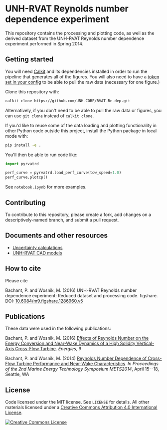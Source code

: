 # UNH-RVAT Reynolds number dependence experiment

This repository contains the processing and plotting code, as well as the
derived dataset from the UNH-RVAT Reynolds number dependence experiment
performed in Spring 2014.

## Getting started

You will need
[Calkit](https://github.com/calkit/calkit)
and its dependencies installed in order to run the pipeline that generates
all of the figures.
You will also need to have a
[token set in your config](https://github.com/calkit/calkit?tab=readme-ov-file#cloud-integration)
to be able to pull the raw data (necessary for one figure.)

Clone this repository with:

```sh
calkit clone https://github.com/UNH-CORE/RVAT-Re-dep.git
```

Alternatively, if you don't need to be able to pull the raw data
or figures, you can use `git clone` instead of `calkit clone`.

If you'd like to reuse some of the data loading and plotting functionality
in other Python code outside this project,
install the Python package in local mode with:

```sh
pip install -e .
```

You'll then be able to run code like:

```python
import pyrvatrd

perf_curve = pyrvatrd.load_perf_curve(tow_speed=1.0)
perf_curve.plotcp()
```

See `notebook.ipynb` for more examples.

## Contributing

To contribute to this repository, please create a fork, add changes on a
descriptively-named branch, and submit a pull request.

## Documents and other resources

- [Uncertainty calculations](http://nbviewer.ipython.org/github/UNH-CORE/RVAT-Re-dep/blob/master/Documents/IPython%20notebooks/uncertainty.ipynb)
- [UNH-RVAT CAD models](http://figshare.com/articles/UNH_RVAT_CAD_models/1062009)

## How to cite

Please cite

Bachant, P. and Wosnik, M. (2016) UNH-RVAT Reynolds number dependence experiment: Reduced dataset and processing code. figshare.
DOI: [10.6084/m9.figshare.1286960.v5](https://dx.doi.org/10.6084/m9.figshare.1286960.v5)

## Publications

These data were used in the following publications:

Bachant, P. and Wosnik, M. (2016) [Effects of Reynolds Number on the Energy Conversion and Near-Wake Dynamics of a High Solidity
Vertical-Axis Cross-Flow Turbine](http://doi.org/10.3390/en9020073). _Energies_, 9

Bachant, P. and Wosnik, M. (2014) [Reynolds Number Dependence of Cross-Flow Turbine Performance and Near-Wake
Characteristics](http://hdl.handle.net/10919/49210). _In Proceedings of the 2nd Marine Energy Technology Symposium METS2014_, April
15--18, Seattle, WA

## License

Code licensed under the MIT license. See `LICENSE` for details.
All other materials licensed under a <a rel="license" href="http://creativecommons.org/licenses/by/4.0/">
Creative Commons Attribution 4.0 International License</a>.

<a rel="license" href="http://creativecommons.org/licenses/by/4.0/">
<img alt="Creative Commons License" style="border-width:0" src="http://i.creativecommons.org/l/by/4.0/88x31.png" />
</a>

